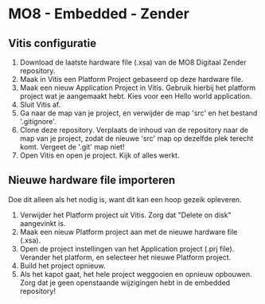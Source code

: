 # MO8 - Embedded - Zender

## Vitis configuratie
1. Download de laatste hardware file (.xsa) van de MO8 Digitaal Zender repository.
2. Maak in Vitis een Platform Project gebaseerd op deze hardware file.
3. Maak een nieuw Application Project in Vitis. Gebruik hierbij het platform project wat je aangemaakt hebt.
Kies voor een Hello world application.
4. Sluit Vitis af.
5. Ga naar de map van je project, en verwijder de map 'src' en het bestand '.gitignore'.
6. Clone deze repository. Verplaats de inhoud van de repository naar de map van je project, zodat de nieuwe 'src' map op dezelfde plek terecht komt. Vergeet de '.git' map niet!
7. Open Vitis en open je project. Kijk of alles werkt.

## Nieuwe hardware file importeren
Doe dit alleen als het nodig is, want dit kan een hoop gezeik opleveren.
1. Verwijder het Platform project uit Vitis. Zorg dat "Delete on disk" aangevinkt is.
2. Maak een nieuw Platform project aan met de nieuwe hardware file (.xsa).
3. Open de project instellingen van het Application project (.prj file). Verander het platform, en selecteer het nieuwe Platform project.
4. Build het project opnieuw.
5. Als het kapot gaat, het hele project weggooien en opnieuw opbouwen. Zorg dat je geen openstaande wijzigingen hebt in de embedded repository!